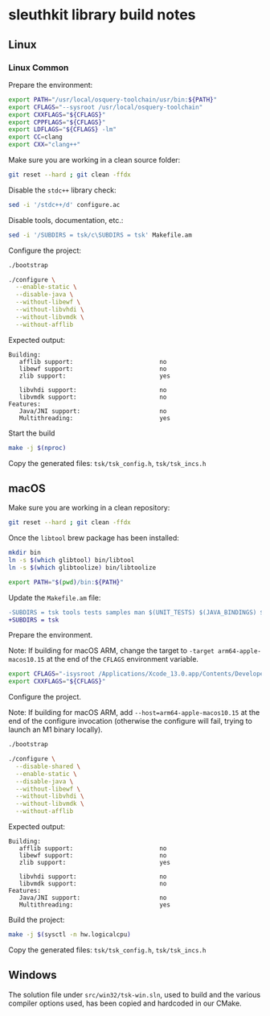 # sleuthkit library build notes

## Linux

### Linux Common

Prepare the environment:

```bash
export PATH="/usr/local/osquery-toolchain/usr/bin:${PATH}"
export CFLAGS="--sysroot /usr/local/osquery-toolchain"
export CXXFLAGS="${CFLAGS}"
export CPPFLAGS="${CFLAGS}"
export LDFLAGS="${CFLAGS} -lm"
export CC=clang
export CXX="clang++"
```

Make sure you are working in a clean source folder:

```bash
git reset --hard ; git clean -ffdx
```

Disable the `stdc++` library check:

```bash
sed -i '/stdc++/d' configure.ac
```

Disable tools, documentation, etc.:

```bash
sed -i '/SUBDIRS = tsk/c\SUBDIRS = tsk' Makefile.am
```

Configure the project:

```bash
./bootstrap

./configure \
  --enable-static \
  --disable-java \
  --without-libewf \
  --without-libvhdi \
  --without-libvmdk \
  --without-afflib
```

Expected output:

```text
Building:
   afflib support:                        no
   libewf support:                        no
   zlib support:                          yes

   libvhdi support:                       no
   libvmdk support:                       no
Features:
   Java/JNI support:                      no
   Multithreading:                        yes
```

Start the build

```bash
make -j $(nproc)
```

Copy the generated files: `tsk/tsk_config.h`, `tsk/tsk_incs.h`

## macOS

Make sure you are working in a clean repository:

```bash
git reset --hard ; git clean -ffdx
```

Once the `libtool` brew package has been installed:

```bash
mkdir bin
ln -s $(which glibtool) bin/libtool
ln -s $(which glibtoolize) bin/libtoolize

export PATH="$(pwd)/bin:${PATH}"
```

Update the `Makefile.am` file:

```patch
-SUBDIRS = tsk tools tests samples man $(UNIT_TESTS) $(JAVA_BINDINGS) $(JAVA_CASEUCO)
+SUBDIRS = tsk
```

Prepare the environment.

Note: If building for macOS ARM, change the target to `-target arm64-apple-macos10.15` at the end of the `CFLAGS` environment variable.

```bash
export CFLAGS="-isysroot /Applications/Xcode_13.0.app/Contents/Developer/Platforms/MacOSX.platform/Developer/SDKs/MacOSX11.3.sdk -target x86_64-apple-macos10.14"
export CXXFLAGS="${CFLAGS}"
```

Configure the project.

Note: If building for macOS ARM, add `--host=arm64-apple-macos10.15` at the end of the configure invocation (otherwise the configure will fail, trying to launch an M1 binary locally).

```bash
./bootstrap

./configure \
  --disable-shared \
  --enable-static \
  --disable-java \
  --without-libewf \
  --without-libvhdi \
  --without-libvmdk \
  --without-afflib
```

Expected output:

```text
Building:
   afflib support:                        no
   libewf support:                        no
   zlib support:                          yes

   libvhdi support:                       no
   libvmdk support:                       no
Features:
   Java/JNI support:                      no
   Multithreading:                        yes
```

Build the project:

```bash
make -j $(sysctl -n hw.logicalcpu)
```

Copy the generated files: `tsk/tsk_config.h`, `tsk/tsk_incs.h`

## Windows

The solution file under `src/win32/tsk-win.sln`, used to build and the various compiler options used, has been copied and hardcoded in our CMake.
